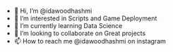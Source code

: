 - 👋 Hi, I’m @idawoodhashmi
- 👀 I’m interested in Scripts and Game Deployment
- 🌱 I’m currently learning Data Science
- 💞️ I’m looking to collaborate on Great projects
- 📫 How to reach me @idawoodhashmi on instagram

<!---
idawoodhashmi/idawoodhashmi is a ✨ special ✨ repository because its `README.md` (this file) appears on your GitHub profile.
You can click the Preview link to take a look at your changes.
--->
